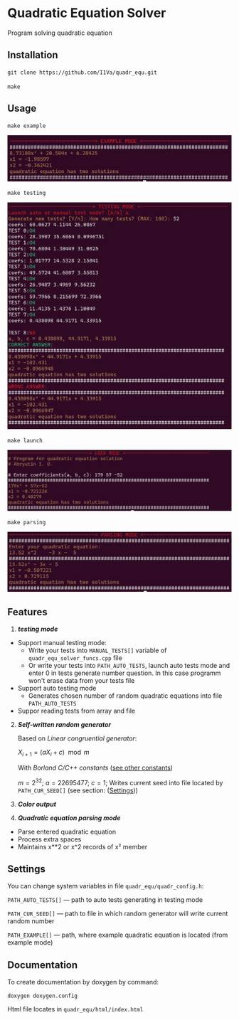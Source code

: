 # Quadratic Equation Solver

Program solving quadratic equation


## Installation

```shell
git clone https://github.com/I1Va/quadr_equ.git

make
```

## Usage
```shell
make example
```
![example_mode.png](images/example_mode.png)

```shell
make testing
```
![testing_mode.png](images/testing_mode.png)

```shell
make launch
```
![User_mode.png](images/User_mode.png)

```shell
make parsing
```
![parsing mode](images/Parsing_mode.png)

## Features
1.  ***testing mode***
  * Support manual testing mode:
    * Write your tests into `MANUAL_TESTS[]` variable of `quadr_equ_solver_funcs.cpp` file
    * Or write your tests into `PATH_AUTO_TESTS`, launch auto tests mode and enter 0 in tests generate number question. In this case programm won't erase data from your tests file
  * Support auto testing mode
    * Generates chosen number of random quadratic equations into file `PATH_AUTO_TESTS`
  * Suppor reading tests from array and file

2.  ***Self-written random generator***

    Based on *Linear congruential generator*:

    $X_{i+1} = (aX_{i} + c) \mod m$

    With *Borland C/C++ constants* ([see other constants](https://en.wikipedia.org/wiki/Linear_congruential_generator))

    $m = 2^{32};\ a = 22695477;\ c = 1;$
    Writes current seed into file located by `PATH_CUR_SEED[]` (see section: ([Settings](https://github.com/I1Va/quadr_equ/tree/progress?tab=readme-ov-file#settings)))

3. ***Color output***
  
4. ***Quadratic equation parsing mode***
  * Parse entered quadratic equation  
  * Process extra spaces
  * Maintains x**2 or x^2 records of x² member  

## Settings

You can change system variables in file `quadr_equ/quadr_config.h`:

`PATH_AUTO_TESTS[]` — path to auto tests generating in testing mode 


`PATH_CUR_SEED[]` — path to file in which random generator will write current random number


`PATH_EXAMPLE[]` — path, where example quadratic equation is located (from example mode)

## Documentation
To create documentation by doxygen by command:

```shell
doxygen doxygen.config
```

Html file locates in `quadr_equ/html/index.html`







   





